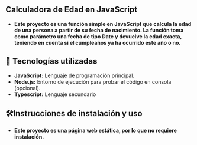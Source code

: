 ## Calculadora de Edad en JavaScript
- **Este proyecto es una función simple en JavaScript que calcula la edad de una persona a partir de su fecha de nacimiento. La función toma como parámetro una fecha de tipo Date y devuelve la edad exacta, teniendo en cuenta si el cumpleaños ya ha ocurrido este año o no.**

## 🚀 Tecnologías utilizadas
- **JavaScript:** Lenguaje de programación principal.
- **Node.js:** Entorno de ejecución para probar el código en consola (opcional).
- **Typescript:** Lenguaje secundario

## 🛠️Instrucciones de instalación y uso
- **Este proyecto es una página web estática, por lo que no requiere instalación.**
